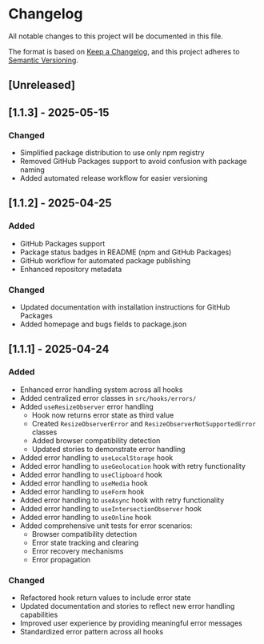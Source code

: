 # Changelog

All notable changes to this project will be documented in this file.

The format is based on [Keep a Changelog](https://keepachangelog.com/en/1.0.0/),
and this project adheres to [Semantic Versioning](https://semver.org/spec/v2.0.0.html).

## [Unreleased]

## [1.1.3] - 2025-05-15

### Changed

- Simplified package distribution to use only npm registry
- Removed GitHub Packages support to avoid confusion with package naming
- Added automated release workflow for easier versioning

## [1.1.2] - 2025-04-25

### Added

- GitHub Packages support
- Package status badges in README (npm and GitHub Packages)
- GitHub workflow for automated package publishing
- Enhanced repository metadata

### Changed

- Updated documentation with installation instructions for GitHub Packages
- Added homepage and bugs fields to package.json

## [1.1.1] - 2025-04-24

### Added

- Enhanced error handling system across all hooks
- Added centralized error classes in `src/hooks/errors/`
- Added `useResizeObserver` error handling
  - Hook now returns error state as third value
  - Created `ResizeObserverError` and `ResizeObserverNotSupportedError` classes
  - Added browser compatibility detection
  - Updated stories to demonstrate error handling
- Added error handling to `useLocalStorage` hook
- Added error handling to `useGeolocation` hook with retry functionality
- Added error handling to `useClipboard` hook
- Added error handling to `useMedia` hook
- Added error handling to `useForm` hook
- Added error handling to `useAsync` hook with retry functionality
- Added error handling to `useIntersectionObserver` hook
- Added error handling to `useOnline` hook
- Added comprehensive unit tests for error scenarios:
  - Browser compatibility detection
  - Error state tracking and clearing
  - Error recovery mechanisms
  - Error propagation

### Changed

- Refactored hook return values to include error state
- Updated documentation and stories to reflect new error handling capabilities
- Improved user experience by providing meaningful error messages
- Standardized error pattern across all hooks
